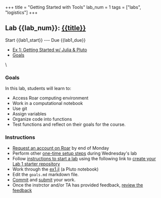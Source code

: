 +++
title = "Getting Started with Tools"
lab_num = 1
tags = ["labs", "logistics"]
+++

## Lab {{lab_num}}: [{{title}}](https://github.com/PsuAstro497/lab1-start)

Start {{lab1_start}} ---
Due {{lab1_due}}
- [Ex 1: Getting Started w/ Julia & Pluto](https://psuastro497.github.io/lab1-start/goals.html)
- [Goals](https://psuastro497.github.io/lab1-start/goals.html)

\\ 

### Goals
In this lab, students will learn to:
- Access Roar computing environment 
- Work in a computational notebook
- Use git
- Assign variables
- Organize code into functions
- Test functions
and reflect on their goals for the course.


### Instructions
- [Request an account on Roar](/tips/roar/create_account/) by end of Monday
- Perform other [one-time setup steps](/tips/roar/) during Wednesday's lab
- Follow [instructions to start a lab](/tips/labs/starting/) using the following link to [create your Lab 1 starter repository](https://classroom.github.com/a/eQOqR_8d)
- Work through the [ex1.jl](https://psuastro497.github.io/lab1-start/ex1.html) (a Pluto notebook)
- Edit the `goals.md` markdown file.
- [Commit](/tips/labs/commit) and [submit](/tips/labs/submitting/) your work.
- Once the instrctor and/or TA has provided feedback, [review the feedback](/tips/labs/feedback/)



